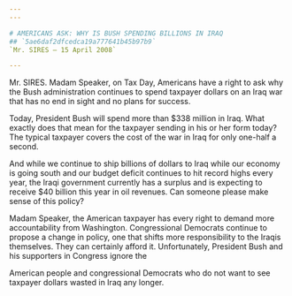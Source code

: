 ```yaml
---
---

# AMERICANS ASK: WHY IS BUSH SPENDING BILLIONS IN IRAQ
## `5ae6daf2dfcedca19a777641b45b97b9`
`Mr. SIRES — 15 April 2008`

---
```



Mr. SIRES. Madam Speaker, on Tax Day, Americans have a right to ask 
why the Bush administration continues to spend taxpayer dollars on an 
Iraq war that has no end in sight and no plans for success.

Today, President Bush will spend more than $338 million in Iraq. What 
exactly does that mean for the taxpayer sending in his or her form 
today? The typical taxpayer covers the cost of the war in Iraq for only 
one-half a second.

And while we continue to ship billions of dollars to Iraq while our 
economy is going south and our budget deficit continues to hit record 
highs every year, the Iraqi government currently has a surplus and is 
expecting to receive $40 billion this year in oil revenues. Can someone 
please make sense of this policy?

Madam Speaker, the American taxpayer has every right to demand more 
accountability from Washington. Congressional Democrats continue to 
propose a change in policy, one that shifts more responsibility to the 
Iraqis themselves. They can certainly afford it. Unfortunately, 
President Bush and his supporters in Congress ignore the


American people and congressional Democrats who do not want to see 
taxpayer dollars wasted in Iraq any longer.
